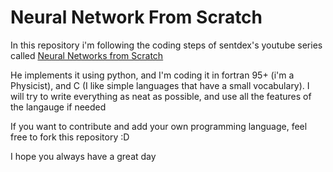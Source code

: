 # Neural Network From Scratch

In this repository i'm following the coding steps of sentdex's youtube series called [Neural Networks from Scratch](https://www.youtube.com/playlist?list=PLQVvvaa0QuDcjD5BAw2DxE6OF2tius3V3)

He implements it using python, and I'm coding it in fortran 95+ (i'm a Physicist), and C (I like simple languages that have a small vocabulary). I will try to write everything as neat as possible, and use all the features of the langauge if needed

If you want to contribute and add your own programming language, feel free to fork this repository :D

I hope you always have a great day 
